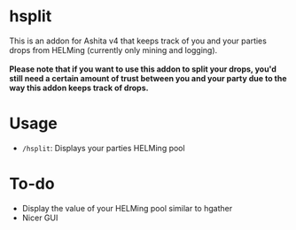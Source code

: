# hsplit
This is an addon for Ashita v4 that keeps track of you and your parties drops from HELMing (currently only mining and logging).<br><br>
**Please note that if you want to use this addon to split your drops, you'd still need a certain amount of trust between you and your party due to the way this addon keeps track of drops.**
# Usage
* `/hsplit`: Displays your parties HELMing pool
# To-do
* Display the value of your HELMing pool similar to hgather
* Nicer GUI
